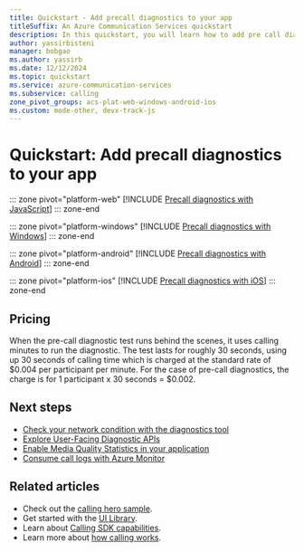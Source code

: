 ```yaml
---
title: Quickstart - Add precall diagnostics to your app
titleSuffix: An Azure Communication Services quickstart
description: In this quickstart, you will learn how to add pre call diagnostics capabilities to your app by using Azure Communication Services.
author: yassirbisteni
manager: bobgao
ms.author: yassirb
ms.date: 12/12/2024
ms.topic: quickstart
ms.service: azure-communication-services
ms.subservice: calling
zone_pivot_groups: acs-plat-web-windows-android-ios
ms.custom: mode-other, devx-track-js
---
```


# Quickstart: Add precall diagnostics to your app
::: zone pivot="platform-web"
[!INCLUDE [Precall diagnostics with JavaScript](./includes/pre-call-diagnostics/pre-call-diagnostics-javascript.md)]
::: zone-end

::: zone pivot="platform-windows"
[!INCLUDE [Precall diagnostics with Windows](./includes/pre-call-diagnostics/pre-call-diagnostics-windows.md)]
::: zone-end

::: zone pivot="platform-android"
[!INCLUDE [Precall diagnostics with Android](./includes/pre-call-diagnostics/pre-call-diagnostics-android.md)]
::: zone-end

::: zone pivot="platform-ios"
[!INCLUDE [Precall diagnostics with iOS](./includes/pre-call-diagnostics/pre-call-diagnostics-ios.md)]
::: zone-end

## Pricing

When the pre-call diagnostic test runs behind the scenes, it uses calling minutes to run the diagnostic. The test lasts for roughly 30 seconds, using up 30 seconds of calling time which is charged at the standard rate of $0.004 per participant per minute. For the case of pre-call diagnostics, the charge is for 1 participant x 30 seconds = $0.002.

## Next steps

- [Check your network condition with the diagnostics tool](../../concepts/developer-tools/network-diagnostic.md)
- [Explore User-Facing Diagnostic APIs](../../concepts/voice-video-calling/user-facing-diagnostics.md)
- [Enable Media Quality Statistics in your application](../../concepts/voice-video-calling/media-quality-sdk.md)
- [Consume call logs with Azure Monitor](../../concepts/analytics/logs/voice-and-video-logs.md)

## Related articles

- Check out the [calling hero sample](../../samples/calling-hero-sample.md).
- Get started with the [UI Library](../../concepts/ui-library/ui-library-overview.md).
- Learn about [Calling SDK capabilities](./getting-started-with-calling.md?pivots=platform-web).
- Learn more about [how calling works](../../concepts/voice-video-calling/about-call-types.md).
